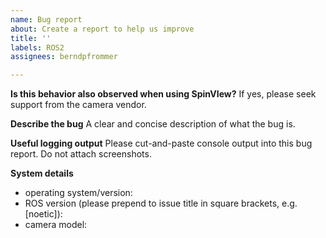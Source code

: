 ```yaml
---
name: Bug report
about: Create a report to help us improve
title: ''
labels: ROS2
assignees: berndpfrommer

---
```


**Is this behavior also observed when using SpinVIew?**
If yes, please seek support from the camera vendor.

**Describe the bug**
A clear and concise description of what the bug is.

**Useful logging output**
Please cut-and-paste console output into this bug report. Do not attach screenshots.

**System details**
- operating system/version:
- ROS version (please prepend to issue title in square brackets, e.g. [noetic]):
- camera model:

